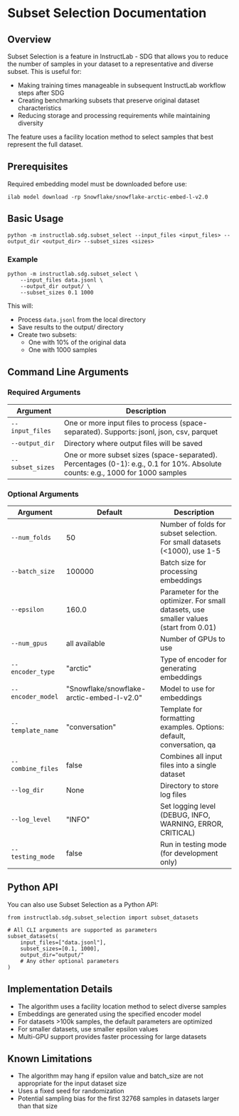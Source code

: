 # Subset Selection Documentation

## Overview

Subset Selection is a feature in InstructLab - SDG that allows you to reduce the number of samples in your dataset to a representative and diverse subset. This is useful for:

- Making training times manageable in subsequent InstructLab workflow steps after SDG
- Creating benchmarking subsets that preserve original dataset characteristics
- Reducing storage and processing requirements while maintaining diversity

The feature uses a facility location method to select samples that best represent the full dataset.

## Prerequisites

Required embedding model must be downloaded before use:

```shell
ilab model download -rp Snowflake/snowflake-arctic-embed-l-v2.0
```

## Basic Usage

```shell
python -m instructlab.sdg.subset_select --input_files <input_files> --output_dir <output_dir> --subset_sizes <sizes>
```

### Example

```shell
python -m instructlab.sdg.subset_select \
    --input_files data.jsonl \
    --output_dir output/ \
    --subset_sizes 0.1 1000
```

This will:

- Process `data.jsonl` from the local directory
- Save results to the output/ directory
- Create two subsets:
  - One with 10% of the original data
  - One with 1000 samples

## Command Line Arguments

### Required Arguments

| Argument | Description |
|----------|-------------|
| `--input_files` | One or more input files to process (space-separated). Supports: jsonl, json, csv, parquet |
| `--output_dir` | Directory where output files will be saved |
| `--subset_sizes` | One or more subset sizes (space-separated). Percentages (0-1): e.g., 0.1 for 10%. Absolute counts: e.g., 1000 for 1000 samples |

### Optional Arguments

| Argument | Default | Description |
|----------|---------|-------------|
| `--num_folds` | 50 | Number of folds for subset selection. For small datasets (<1000), use 1-5 |
| `--batch_size` | 100000 | Batch size for processing embeddings |
| `--epsilon` | 160.0 | Parameter for the optimizer. For small datasets, use smaller values (start from 0.01) |
| `--num_gpus` | all available | Number of GPUs to use |
| `--encoder_type` | "arctic" | Type of encoder for generating embeddings |
| `--encoder_model` | "Snowflake/snowflake-arctic-embed-l-v2.0" | Model to use for embeddings |
| `--template_name` | "conversation" | Template for formatting examples. Options: default, conversation, qa |
| `--combine_files` | false | Combines all input files into a single dataset |
| `--log_dir` | None | Directory to store log files |
| `--log_level` | "INFO" | Set logging level (DEBUG, INFO, WARNING, ERROR, CRITICAL) |
| `--testing_mode` | false | Run in testing mode (for development only) |

## Python API

You can also use Subset Selection as a Python API:

```shell
from instructlab.sdg.subset_selection import subset_datasets

# All CLI arguments are supported as parameters
subset_datasets(
    input_files=["data.jsonl"], 
    subset_sizes=[0.1, 1000],
    output_dir="output/"
    # Any other optional parameters
)
```

## Implementation Details

- The algorithm uses a facility location method to select diverse samples
- Embeddings are generated using the specified encoder model
- For datasets >100k samples, the default parameters are optimized
- For smaller datasets, use smaller epsilon values
- Multi-GPU support provides faster processing for large datasets

## Known Limitations

- The algorithm may hang if epsilon value and batch_size are not appropriate for the input dataset size
- Uses a fixed seed for randomization
- Potential sampling bias for the first 32768 samples in datasets larger than that size
